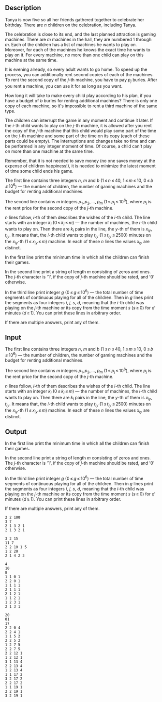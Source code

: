 ## Description

<div><p>Tanya is now five so all her friends gathered together to celebrate her birthday. There are <span class="tex-span"><i>n</i></span> children on the celebration, including Tanya.</p><p>The celebration is close to its end, and the last planned attraction is gaming machines. There are <span class="tex-span"><i>m</i></span> machines in the hall, they are numbered <span class="tex-span">1</span> through <span class="tex-span"><i>m</i></span>. Each of the children has a list of machines he wants to play on. Moreover, for each of the machines he knows the exact time he wants to play on it. For every machine, no more than one child can play on this machine at the same time.</p><p>It is evening already, so every adult wants to go home. To speed up the process, you can additionally rent second copies of each of the machines. To rent the second copy of the <span class="tex-span"><i>j</i></span>-th machine, you have to pay <span class="tex-span"><i>p</i><sub class="lower-index"><i>j</i></sub></span> burles. After you rent a machine, you can use it for as long as you want.</p><p>How long it will take to make every child play according to his plan, if you have a budget of <span class="tex-span"><i>b</i></span> burles for renting additional machines? There is only one copy of each machine, so it's impossible to rent a third machine of the same type.</p><p>The children can interrupt the game in any moment and continue it later. If the <span class="tex-span"><i>i</i></span>-th child wants to play on the <span class="tex-span"><i>j</i></span>-th machine, it is allowed after you rent the copy of the <span class="tex-span"><i>j</i></span>-th machine that this child would play some part of the time on the <span class="tex-span"><i>j</i></span>-th machine and some part of the time on its copy (each of these parts could be empty). The interruptions and changes take no time and can be performed in any integer moment of time. Of course, a child can't play on more than one machine at the same time.</p><p>Remember, that it is not needed to save money (no one saves money at the expense of children happiness!), it is needed to minimize the latest moment of time some child ends his game.</p></div><div class="input-specification"><p>The first line contains three integers <span class="tex-span"><i>n</i></span>, <span class="tex-span"><i>m</i></span> and <span class="tex-span"><i>b</i></span> (<span class="tex-span">1 ≤ <i>n</i> ≤ 40</span>, <span class="tex-span">1 ≤ <i>m</i> ≤ 10</span>, <span class="tex-span">0 ≤ <i>b</i> ≤ 10<sup class="upper-index">6</sup></span>)&nbsp;— the number of children, the number of gaming machines and the budget for renting additional machines.</p><p>The second line contains <span class="tex-span"><i>m</i></span> integers <span class="tex-span"><i>p</i><sub class="lower-index">1</sub>, <i>p</i><sub class="lower-index">2</sub>, ..., <i>p</i><sub class="lower-index"><i>m</i></sub></span> (<span class="tex-span">1 ≤ <i>p</i><sub class="lower-index"><i>j</i></sub> ≤ 10<sup class="upper-index">6</sup></span>), where <span class="tex-span"><i>p</i><sub class="lower-index"><i>j</i></sub></span> is the rent price for the second copy of the <span class="tex-span"><i>j</i></span>-th machine.</p><p><span class="tex-span"><i>n</i></span> lines follow, <span class="tex-span"><i>i</i></span>-th of them describes the wishes of the <span class="tex-span"><i>i</i></span>-th child. The line starts with an integer <span class="tex-span"><i>k</i><sub class="lower-index"><i>i</i></sub></span> (<span class="tex-span">0 ≤ <i>k</i><sub class="lower-index"><i>i</i></sub> ≤ <i>m</i></span>)&nbsp;— the number of machines, the <span class="tex-span"><i>i</i></span>-th child wants to play on. Then there are <span class="tex-span"><i>k</i><sub class="lower-index"><i>i</i></sub></span> pairs in the line, the <span class="tex-span"><i>y</i></span>-th of them is <span class="tex-span"><i>x</i><sub class="lower-index"><i>iy</i></sub></span>, <span class="tex-span"><i>t</i><sub class="lower-index"><i>iy</i></sub></span>. It means that, the <span class="tex-span"><i>i</i></span>-th child wants to play <span class="tex-span"><i>t</i><sub class="lower-index"><i>iy</i></sub></span> (<span class="tex-span">1 ≤ <i>t</i><sub class="lower-index"><i>iy</i></sub> ≤ 2500</span>) minutes on the <span class="tex-span"><i>x</i><sub class="lower-index"><i>iy</i></sub></span>-th (<span class="tex-span">1 ≤ <i>x</i><sub class="lower-index"><i>iy</i></sub> ≤ <i>m</i></span>) machine. In each of these <span class="tex-span"><i>n</i></span> lines the values <span class="tex-span"><i>x</i><sub class="lower-index"><i>iy</i></sub></span> are distinct.</p></div><div class="output-specification"><p>In the first line print the minimum time in which all the children can finish their games.</p><p>In the second line print a string of length <span class="tex-span"><i>m</i></span> consisting of zeros and ones. The <span class="tex-span"><i>j</i></span>-th character is '<span class="tex-font-style-tt">1</span>', if the copy of <span class="tex-span"><i>j</i></span>-th machine should be rated, and '<span class="tex-font-style-tt">0</span>' otherwise.</p><p>In the third line print integer <span class="tex-span"><i>g</i></span> (<span class="tex-span">0 ≤ <i>g</i> ≤ 10<sup class="upper-index">6</sup></span>)&nbsp;— the total number of time segments of continuous playing for all of the children. Then in <span class="tex-span"><i>g</i></span> lines print the segments as four integers <span class="tex-span"><i>i</i></span>, <span class="tex-span"><i>j</i></span>, <span class="tex-span"><i>s</i></span>, <span class="tex-span"><i>d</i></span>, meaning that the <span class="tex-span"><i>i</i></span>-th child was playing on the <span class="tex-span"><i>j</i></span>-th machine or its copy from the time moment <span class="tex-span"><i>s</i></span> (<span class="tex-span"><i>s</i> ≥ 0</span>) for <span class="tex-span"><i>d</i></span> minutes (<span class="tex-span"><i>d</i> ≥ 1</span>). You can print these lines in arbitrary order.</p><p>If there are multiple answers, print any of them.</p></div>

## Input

<p>The first line contains three integers <span class="tex-span"><i>n</i></span>, <span class="tex-span"><i>m</i></span> and <span class="tex-span"><i>b</i></span> (<span class="tex-span">1 ≤ <i>n</i> ≤ 40</span>, <span class="tex-span">1 ≤ <i>m</i> ≤ 10</span>, <span class="tex-span">0 ≤ <i>b</i> ≤ 10<sup class="upper-index">6</sup></span>)&nbsp;— the number of children, the number of gaming machines and the budget for renting additional machines.</p><p>The second line contains <span class="tex-span"><i>m</i></span> integers <span class="tex-span"><i>p</i><sub class="lower-index">1</sub>, <i>p</i><sub class="lower-index">2</sub>, ..., <i>p</i><sub class="lower-index"><i>m</i></sub></span> (<span class="tex-span">1 ≤ <i>p</i><sub class="lower-index"><i>j</i></sub> ≤ 10<sup class="upper-index">6</sup></span>), where <span class="tex-span"><i>p</i><sub class="lower-index"><i>j</i></sub></span> is the rent price for the second copy of the <span class="tex-span"><i>j</i></span>-th machine.</p><p><span class="tex-span"><i>n</i></span> lines follow, <span class="tex-span"><i>i</i></span>-th of them describes the wishes of the <span class="tex-span"><i>i</i></span>-th child. The line starts with an integer <span class="tex-span"><i>k</i><sub class="lower-index"><i>i</i></sub></span> (<span class="tex-span">0 ≤ <i>k</i><sub class="lower-index"><i>i</i></sub> ≤ <i>m</i></span>)&nbsp;— the number of machines, the <span class="tex-span"><i>i</i></span>-th child wants to play on. Then there are <span class="tex-span"><i>k</i><sub class="lower-index"><i>i</i></sub></span> pairs in the line, the <span class="tex-span"><i>y</i></span>-th of them is <span class="tex-span"><i>x</i><sub class="lower-index"><i>iy</i></sub></span>, <span class="tex-span"><i>t</i><sub class="lower-index"><i>iy</i></sub></span>. It means that, the <span class="tex-span"><i>i</i></span>-th child wants to play <span class="tex-span"><i>t</i><sub class="lower-index"><i>iy</i></sub></span> (<span class="tex-span">1 ≤ <i>t</i><sub class="lower-index"><i>iy</i></sub> ≤ 2500</span>) minutes on the <span class="tex-span"><i>x</i><sub class="lower-index"><i>iy</i></sub></span>-th (<span class="tex-span">1 ≤ <i>x</i><sub class="lower-index"><i>iy</i></sub> ≤ <i>m</i></span>) machine. In each of these <span class="tex-span"><i>n</i></span> lines the values <span class="tex-span"><i>x</i><sub class="lower-index"><i>iy</i></sub></span> are distinct.</p>

## Output

<p>In the first line print the minimum time in which all the children can finish their games.</p><p>In the second line print a string of length <span class="tex-span"><i>m</i></span> consisting of zeros and ones. The <span class="tex-span"><i>j</i></span>-th character is '<span class="tex-font-style-tt">1</span>', if the copy of <span class="tex-span"><i>j</i></span>-th machine should be rated, and '<span class="tex-font-style-tt">0</span>' otherwise.</p><p>In the third line print integer <span class="tex-span"><i>g</i></span> (<span class="tex-span">0 ≤ <i>g</i> ≤ 10<sup class="upper-index">6</sup></span>)&nbsp;— the total number of time segments of continuous playing for all of the children. Then in <span class="tex-span"><i>g</i></span> lines print the segments as four integers <span class="tex-span"><i>i</i></span>, <span class="tex-span"><i>j</i></span>, <span class="tex-span"><i>s</i></span>, <span class="tex-span"><i>d</i></span>, meaning that the <span class="tex-span"><i>i</i></span>-th child was playing on the <span class="tex-span"><i>j</i></span>-th machine or its copy from the time moment <span class="tex-span"><i>s</i></span> (<span class="tex-span"><i>s</i> ≥ 0</span>) for <span class="tex-span"><i>d</i></span> minutes (<span class="tex-span"><i>d</i> ≥ 1</span>). You can print these lines in arbitrary order.</p><p>If there are multiple answers, print any of them.</p>





```input1
2 2 100
3 7
2 1 3 2 1
2 1 3 2 1

```




```input2
3 2 15
11 7
2 2 10 1 5
1 2 20
2 1 4 2 3

```




```output1
4
10
8
1 1 0 1
2 2 0 1
1 1 1 1
2 1 1 1
2 1 2 1
1 1 2 1
1 2 3 1
2 1 3 1

```




```output2
20
01
17
2 2 0 4
2 2 4 1
1 1 5 2
2 2 5 2
1 2 7 5
2 2 7 5
2 2 12 1
1 2 12 1
3 1 13 4
2 2 13 4
1 2 13 4
1 1 17 2
3 2 17 2
2 2 17 2
1 1 19 1
2 2 19 1
3 2 19 1

```


